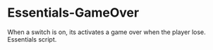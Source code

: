 # Essentials-GameOver
When a switch is on, its activates a game over when the player lose. Essentials script.
